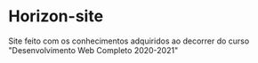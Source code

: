 # Horizon-site
Site feito com os conhecimentos adquiridos ao decorrer do curso "Desenvolvimento Web Completo 2020-2021"
